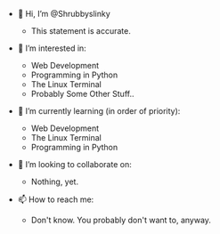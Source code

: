 - 👋 Hi, I’m @Shrubbyslinky

  - This statement is accurate.
  
- 👀 I’m interested in:
 
  - Web Development
  - Programming in Python
  - The Linux Terminal
  - Probably Some Other Stuff..
  
- 🌱 I’m currently learning (in order of priority):
  
  - Web Development
  - The Linux Terminal
  - Programming in Python
  
- 💞️ I’m looking to collaborate on:

  - Nothing, yet.
  
- 📫 How to reach me:

  - Don't know. You probably don't want to, anyway.

<!---
Shrubbyslinky/Shrubbyslinky is a ✨ special ✨ repository because its `README.md` (this file) appears on your GitHub profile.
You can click the Preview link to take a look at your changes.
--->
